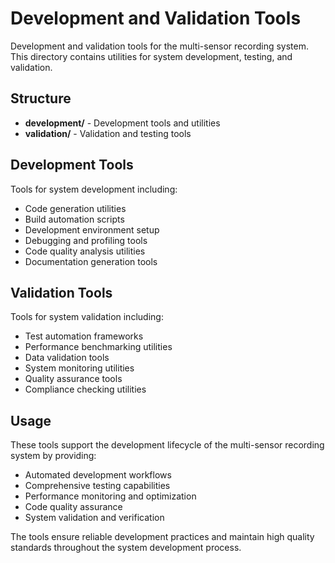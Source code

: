 # Development and Validation Tools

Development and validation tools for the multi-sensor recording system. This directory contains utilities for system development, testing, and validation.

## Structure

- **development/** - Development tools and utilities
- **validation/** - Validation and testing tools

## Development Tools

Tools for system development including:
- Code generation utilities
- Build automation scripts
- Development environment setup
- Debugging and profiling tools
- Code quality analysis utilities
- Documentation generation tools

## Validation Tools

Tools for system validation including:
- Test automation frameworks
- Performance benchmarking utilities
- Data validation tools
- System monitoring utilities
- Quality assurance tools
- Compliance checking utilities

## Usage

These tools support the development lifecycle of the multi-sensor recording system by providing:
- Automated development workflows
- Comprehensive testing capabilities
- Performance monitoring and optimization
- Code quality assurance
- System validation and verification

The tools ensure reliable development practices and maintain high quality standards throughout the system development process.